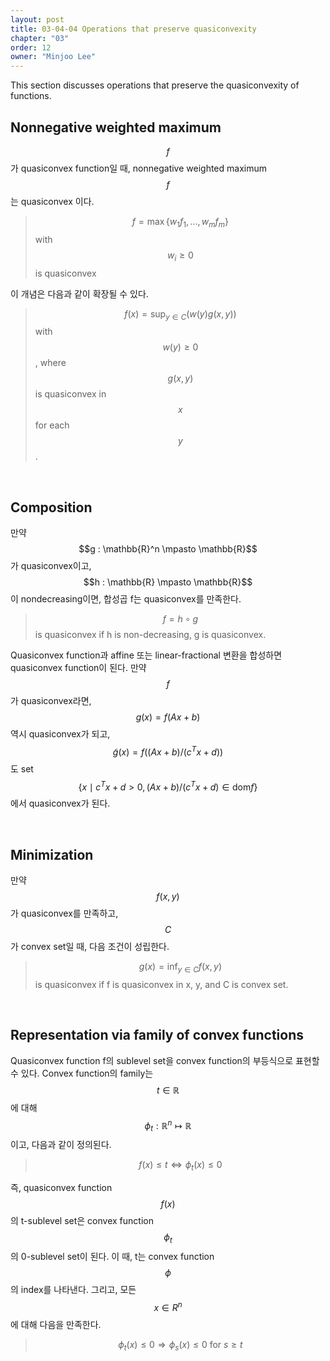 ```yaml
---
layout: post
title: 03-04-04 Operations that preserve quasiconvexity
chapter: "03"
order: 12
owner: "Minjoo Lee"
---
```


This section discusses operations that preserve the quasiconvexity of functions.

## Nonnegative weighted maximum

$$f$$가 quasiconvex function일 때, nonnegative weighted maximum $$f$$는 quasiconvex 이다.
>$$f = \max\{w_1f_1, ... ,w_mf_m\}$$ with $$w_i \geq 0$$ is quasiconvex


이 개념은 다음과 같이 확장될 수 있다.
>$$f(x) = \sup_{y \in C}(w(y)g(x,y))$$ with $$w(y) \geq 0$$, 
>where $$g(x,y)$$ is quasiconvex in $$x$$ for each $$y$$.<br>

<br>

## Composition

만약 $$g : \mathbb{R}^n \mpasto \mathbb{R}$$가 quasiconvex이고, $$h : \mathbb{R} \mpasto \mathbb{R}$$이 nondecreasing이면, 합성곱 f는 quasiconvex를 만족한다.
> $$f = h \circ g$$ is quasiconvex if h is non-decreasing, g is quasiconvex.
 
Quasiconvex function과 affine 또는 linear-fractional 변환을 합성하면 quasiconvex function이 된다.
만약 $$f$$가 quasiconvex라면, $$g(x) = f(Ax + b)$$ 역시 quasiconvex가 되고, $$\tilde{g}(x) = f((Ax + b)/(c^Tx + d))$$도 set $$\{x \mid c^Tx + d > 0, (Ax + b)/(c^Tx + d) \in \text{dom}f\}$$에서 quasiconvex가 된다.

<br>

## Minimization

만약 $$f(x, y)$$가 quasiconvex를 만족하고, $$C$$가 convex set일 때, 다음 조건이 성립한다.
> $$g(x) = \inf_{y \in C} f(x,y)$$ is quasiconvex if f is quasiconvex in x, y, and C is convex set.

<br>

## Representation via family of convex functions

Quasiconvex function f의 sublevel set을 convex function의 부등식으로 표현할 수 있다. Convex function의 family는 $$t \in \mathbb{R}$$에 대해 $$\phi_t : \mathbb{R}^n \mapsto \mathbb{R}$$이고, 다음과 같이 정의된다.
>$$f(x) \leq t \Longleftrightarrow \phi_t(x) \leq 0$$

즉, quasiconvex function $$f(x)$$의 t-sublevel set은 convex function $$\phi_t$$의 0-sublevel set이 된다. 이 때, t는 convex function $$\phi$$ 의 index를 나타낸다. 그리고, 모든 $$x \in R^n$$에 대해 다음을 만족한다.
>$$\phi_t(x) \leq 0 \Longrightarrow \phi_s(x) \leq 0 \text{ for } s \geq t$$

